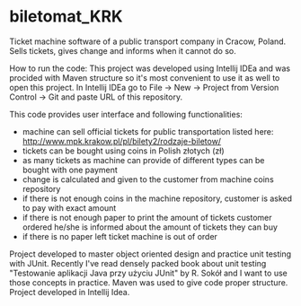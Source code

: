 # biletomat_KRK
Ticket machine software of a public transport company in Cracow, Poland. 
Sells tickets, gives change and informs when it cannot do so.

How to run the code:
This project was developed using Intellij IDEa and was procided with Maven structure so it's most convenient to use it as well to open this project. In Intellij IDEa go to File -> New -> Project from Version Control -> Git and paste URL of this repository.

This code provides user interface and following functionalities:
- machine can sell official tickets for public transportation listed here: 
http://www.mpk.krakow.pl/pl/bilety2/rodzaje-biletow/
- tickets can be bought using coins in Polish złotych (zł)
- as many tickets as machine can provide of different types can be bought with one payment
- change is calculated and given to the customer from machine coins repository
- if there is not enough coins in the machine repository, customer is asked to pay with exact amount
- if there is not enough paper to print the amount of tickets customer ordered he/she is informed about the amount of tickets they  can buy
- if there is no paper left ticket machine is out of order

Project developed to master object oriented design and practice unit testing with JUnit. 
Recently I've read densely packed book about unit testing "Testowanie aplikacji Java przy użyciu JUnit" by R. Sokół 
and I want to use those concepts in practice. Maven was used to give code proper structure. Project developed in Intellij Idea.
